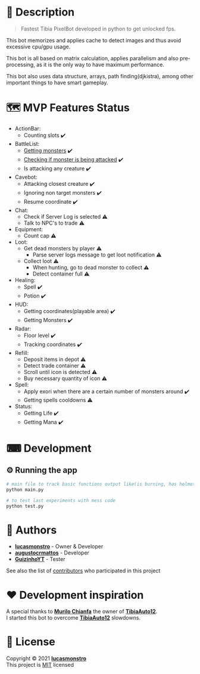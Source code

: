 # 📝 Description

> Fastest Tibia PixelBot developed in python to get unlocked fps.

This bot memorizes and applies cache to detect images and thus avoid excessive cpu/gpu usage.

This bot is all based on matrix calculation, applies parallelism and also pre-processing, as it is the only way to have maximum performance.

This bot also uses data structure, arrays, path finding(djkistra), among other important things to have smart gameplay.

# 🗺️ MVP Features Status

- ActionBar:
  - Counting slots :heavy_check_mark:
- BattleList:
  - [Getting monsters](battleList/docs/README.md) :heavy_check_mark:
  - [Checking if monster is being attacked](battleList/docs/README.md) :heavy_check_mark:
  - Is attacking any creature :heavy_check_mark:
- Cavebot:
  - Attacking closest creature :heavy_check_mark:
  - Ignoring non target monsters :heavy_check_mark:
  - Resume coordinate :heavy_check_mark:
- Chat:
  - Check if Server Log is selected :warning:
  - Talk to NPC's to trade :warning:
- Equipment:
  - Count cap :warning:
- Loot:
  - Get dead monsters by player :warning:
    - Parse server logs message to get loot notification :warning:
  - Collect loot :warning:
    - When hunting, go to dead monster to collect :warning:
    - Detect container full :warning:
- Healing:
  - Spell :heavy_check_mark:
  - Potion :heavy_check_mark:
- HUD:
  - Getting coordinates(playable area) :heavy_check_mark:
  - Getting Monsters :heavy_check_mark:
- Radar:
  - Floor level :heavy_check_mark:
  - Tracking coordinates :heavy_check_mark:
- Refill:
  - Deposit items in depot :warning:
  - Detect trade container :warning:
  - Scroll until icon is detected :warning:
  - Buy necessary quantity of icon :warning:
- Spell:
  - Apply exori when there are a certain number of monsters around :heavy_check_mark:
  - Getting spells cooldowns :warning:
- Status:
  - Getting Life :heavy_check_mark:
  - Getting Mana :heavy_check_mark:

# ⌨ Development

## ⚙ Running the app

```bash
# main file to track basic functions output like(is burning, has helmet equipped, etc)
python main.py

# to test last experiments with mess code
python test.py
```

# 👷 Authors

- [**lucasmonstro**](https://www.linkedin.com/in/lucasmonstro/) - Owner & Developer
- [**augustocrmattos**](https://www.linkedin.com/in/augustocrmattos/) - Developer
- [**GuizinhoYT**](https://github.com/GuizinhoYT) - Tester

See also the list of [contributors](../../graphs/contributors) who participated
in this project

# ❤️ Development inspiration

A special thanks to [**Murilo Chianfa**](https://github.com/MuriloChianfa) the owner of [**TibiaAuto12**](https://github.com/MuriloChianfa/TibiaAuto12).  
I started this bot to overcome [**TibiaAuto12**](https://github.com/MuriloChianfa/TibiaAuto12) slowdowns.

# 📝 License

Copyright © 2021 [**lucasmonstro**](https://github.com/lucasmonstro)  
This project is [MIT](https://opensource.org/licenses/MIT) licensed

